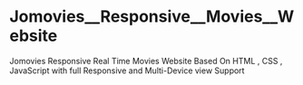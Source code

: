 # Jomovies__Responsive__Movies__Website
 Jomovies Responsive Real Time Movies Website  Based On HTML , CSS , JavaScript with full Responsive and Multi-Device view Support
